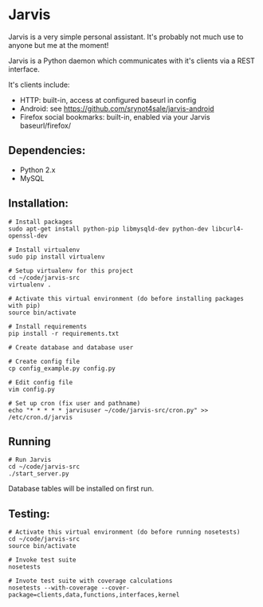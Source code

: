 # Jarvis

Jarvis is a very simple personal assistant. It's probably not much use to anyone but me at the moment!

Jarvis is a Python daemon which communicates with it's clients via a REST interface.

It's clients include:

- HTTP: built-in, access at configured baseurl in config
- Android: see https://github.com/srynot4sale/jarvis-android
- Firefox social bookmarks: built-in, enabled via your Jarvis baseurl/firefox/


## Dependencies:

- Python 2.x
- MySQL


## Installation:

    # Install packages
    sudo apt-get install python-pip libmysqld-dev python-dev libcurl4-openssl-dev

    # Install virtualenv
    sudo pip install virtualenv

    # Setup virtualenv for this project
    cd ~/code/jarvis-src
    virtualenv .

    # Activate this virtual environment (do before installing packages with pip)
    source bin/activate

    # Install requirements
    pip install -r requirements.txt

    # Create database and database user

    # Create config file
    cp config_example.py config.py

    # Edit config file
    vim config.py

    # Set up cron (fix user and pathname)
    echo "* * * * * jarvisuser ~/code/jarvis-src/cron.py" >> /etc/cron.d/jarvis


## Running

    # Run Jarvis
    cd ~/code/jarvis-src
    ./start_server.py


Database tables will be installed on first run.


## Testing:

    # Activate this virtual environment (do before running nosetests)
    cd ~/code/jarvis-src
    source bin/activate

    # Invoke test suite
    nosetests

    # Invote test suite with coverage calculations
    nosetests --with-coverage --cover-package=clients,data,functions,interfaces,kernel
